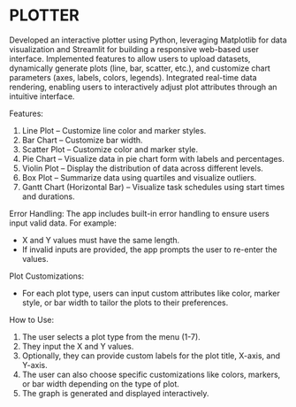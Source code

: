 # PLOTTER
Developed an interactive plotter using Python, leveraging Matplotlib for data visualization and Streamlit for building a responsive web-based user interface.
Implemented features to allow users to upload datasets, dynamically generate plots (line, bar, scatter, etc.), and customize chart parameters (axes, labels, colors, legends).
Integrated real-time data rendering, enabling users to interactively adjust plot attributes through an intuitive interface.

Features:
1) Line Plot – Customize line color and marker styles.
2) Bar Chart – Customize bar width.
3) Scatter Plot – Customize color and marker style.
4) Pie Chart – Visualize data in pie chart form with labels and percentages.
5) Violin Plot – Display the distribution of data across different levels.
6) Box Plot – Summarize data using quartiles and visualize outliers.
7) Gantt Chart (Horizontal Bar) – Visualize task schedules using start times and durations.

Error Handling:
The app includes built-in error handling to ensure users input valid data. For example:
 - X and Y values must have the same length.
 - If invalid inputs are provided, the app prompts the user to re-enter the values.

Plot Customizations:
 - For each plot type, users can input custom attributes like color, marker style, or bar width to tailor the plots to their preferences.

How to Use:
1) The user selects a plot type from the menu (1-7).
2) They input the X and Y values.
3) Optionally, they can provide custom labels for the plot title, X-axis, and Y-axis.
4) The user can also choose specific customizations like colors, markers, or bar width depending on the type of plot.
5) The graph is generated and displayed interactively.
